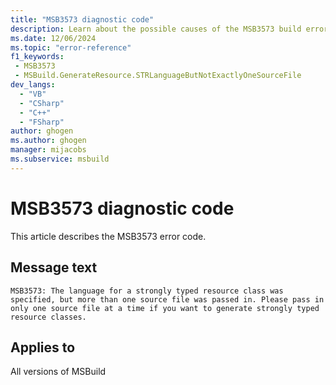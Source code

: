 ```yaml
---
title: "MSB3573 diagnostic code"
description: Learn about the possible causes of the MSB3573 build error, and get troubleshooting tips.
ms.date: 12/06/2024
ms.topic: "error-reference"
f1_keywords:
 - MSB3573
 - MSBuild.GenerateResource.STRLanguageButNotExactlyOneSourceFile
dev_langs:
  - "VB"
  - "CSharp"
  - "C++"
  - "FSharp"
author: ghogen
ms.author: ghogen
manager: mijacobs
ms.subservice: msbuild
---
```


# MSB3573 diagnostic code

<!-- :::ErrorDefinitionDescription::: -->
<!-- :::editable-content name="introDescription"::: -->
This article describes the MSB3573 error code.
<!-- :::editable-content-end::: -->

## Message text

`MSB3573: The language for a strongly typed resource class was specified, but more than one source file was passed in. Please pass in only one source file at a time if you want to generate strongly typed resource classes.`

<!-- :::editable-content name="postOutputDescription"::: -->
<!--
{StrBegin="MSB3573: "}
-->
<!-- :::editable-content-end::: -->
<!-- :::ErrorDefinitionDescription-end::: -->

## Applies to

All versions of MSBuild
